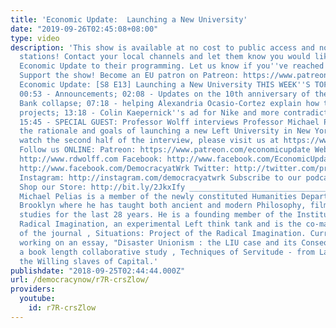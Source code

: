 ```yaml
---
title: 'Economic Update:  Launching a New University'
date: "2019-09-26T02:45:08+08:00"
type: video
description: 'This show is available at no cost to public access and non-profit community
  stations! Contact your local channels and let them know you would like them to add
  Economic Update to their programming. Let us know if you''ve reached out: info@democracyatwork.info
  Support the show! Become an EU patron on Patreon: https://www.patreon.com/economicupdate
  Economic Update: [S8 E13] Launching a New University THIS WEEK''S TOPICS (w/timestamps):
  00:53 - Announcements; 02:08 - Updates on the 10th anniversary of the Lehman Brothers
  Bank collapse; 07:18 - helping Alexandria Ocasio-Cortez explain how to finance socialist
  projects; 13:18 - Colin Kaepernick''s ad for Nike and more contradictions of capitalism.
  15:45 - SPECIAL GUEST: Professor Wolff interviews Professor Michael Pelias about
  the rationale and goals of launching a new Left University in New York City. To
  watch the second half of the interview, please visit us at https://www.patreon.com/economicupdate
  Follow us ONLINE: Patreon: https://www.patreon.com/economicupdate Websites: http://www.democracyatwork.info/economicupdate
  http://www.rdwolff.com Facebook: http://www.facebook.com/EconomicUpdate http://www.facebook.com/RichardDWolff
  http://www.facebook.com/DemocracyatWrk Twitter: http://twitter.com/profwolff http://twitter.com/democracyatwrk
  Instagram: http://instagram.com/democracyatwrk Subscribe to our podcast: http://economicupdate.libsyn.com
  Shop our Store: http://bit.ly/2JkxIfy _______________________________________________
  Michael Pelias is a member of the newly constituted Humanities Department at LIU
  Brooklyn where he has taught both ancient and modern Philosophy, film and urban
  studies for the last 28 years. He is a founding member of the Institute for the
  Radical Imagination, an experimental Left think tank and is the co-managing editor
  of the journal , Situations: Project of the Radical Imagination. Currently, he is
  working on an essay, "Disaster Unionism : the LIU case and its Consequences, " and
  a book length collaborative study , Techniques of Servitude - from La Boetie to
  the Willing slaves of Capital.'
publishdate: "2018-09-25T02:44:44.000Z"
url: /democracynow/r7R-crsZlow/
providers:
  youtube:
    id: r7R-crsZlow
---
```

